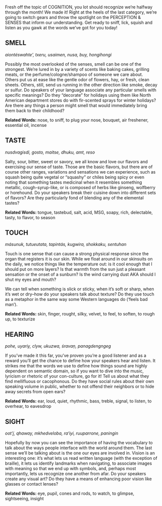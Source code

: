 Fresh off the topic of COGNITION, you lot should recognize we’re halfway through the month! We made it! Right at the heels of the last category, we’re going to switch gears and throw the spotlight on the PERCEPTION & SENSES that inform our understanding. Get ready to sniff, lick, squish and listen as you gawk at the words we’ve got for you today!

## SMELL

_aiontéswahte', txeru, usaimen, nusa, buy, hongihongi_

Possibly the most overlooked of the senses, smell can be one of the strongest. We’re lured in by a variety of scents like baking cakes, grilling meats, or the perfume/cologne/shampoo of someone we care about. Others put us at ease like the gentle odor of flowers, hay, or fresh, clean sheets. Others, still, send us running in the other direction like smoke, decay or sulfur. Do speakers of your language associate any particular smells with specific meanings? Do they “decorate” for holidays using them like North American department stores do with fir-scented sprays for winter holidays? Are there any things a person might smell that would immediately bring them back to their childhood?

**Related Words:** nose, to sniff, to plug your nose, bouquet, air freshener, essential oil, incense

## TASTE

_nusdvagisdi, gosto, maitse, dhuku, amt, reso_

Salty, sour, bitter, sweet or savory, we all know and love our flavors and exercising our sense of taste. Those are the basic flavors, but there are of course other ranges, variations and sensations we can experience, such as squash being quite vegetal or “squashy” or chiles being spicy or even noting that something tastes medicinal when it resembles something metallic, cough-syrup-like, or is composed of herbs like ginseng, wolfberry or horehound. Do your speakers break their cuisine down into different sets of flavors? Are they particularly fond of blending any of the elemental tastes?

**Related Words:** tongue, tastebud, salt, acid, MSG, soapy, rich, delectable, tasty, to flavor, to season

## TOUCH

_másunuk, tutueutata, tapintás, kugwira, shokkaku, sentuhan_

Touch is one sense that can cause a strong physical response since the organ that registers it is our skin. While we float around in our skinsuits on the daily, we notice things like the temperature out: is it cool enough that I should put on more layers? Is that warmth from the sun just a pleasant sensation or the onset of a sunburn? Is the wind carrying dust AKA should I shut my eyes and mouth?

We can tell when something is slick or sticky, when it’s soft or sharp, when it’s wet or dry–how do your speakers talk about texture? Do they use touch as a metaphor in the same way some Western languages do (‘feels bad man’).

**Related Words:** skin, finger, rought, silky, velvet, to feel, to soften, to rough up, to texturize

## HEARING

_pohe, uyariy, clyw, ukuzwa, śravaṇ, panagdengngeg_

If you’ve made it this far, you’ve proven you’re a good listener and as a reward you’ll get the chance to define how your speakers hear and listen. It strikes me that the words we use to define how things sound are highly dependent on semantic domain, so if you want to dive into the music, lyricism or rhetoric of your con-culture, go for it! Tell us about what they find mellifluous or cacophonous. Do they have social rules about their own speaking volume in public, whether to not offend their neighbors or to hide away secrets from open ears?

**Related Words:** ear, loud, quiet, rhythmic, bass, treble, signal, to listen, to overhear, to eavesdrop

## SIGHT

_ootʼį́, qhaway, mkhedveloba, ra‘iyi, ruuparrone, paningin_

Hopefully by now you can see the importance of having the vocabulary to talk about the ways people interface with the world around them. The last sense we’ll be talking about is the one our eyes are involved in. Vision is an interesting one: it’s what lets us read written language (with the exception of braille), it lets us identify landmarks when navigating, to associate images with meaning so that we end up with symbols, and, perhaps most importantly, lets us recognize one another from afar. Do your speakers create any visual art? Do they have a means of enhancing poor vision like glasses or contact lenses?

**Related Words:** eye, pupil, cones and rods, to watch, to glimpse, sightseeing, insight
